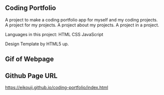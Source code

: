 ## Coding Portfolio ##

A project to make a coding portfolio app for myself and my coding projects. 
A project for my projects.
A project about my projects. 
A project in a project.

Languages in this project:
HTML
CSS
JavaScript

Design Template by HTML5 up.

## Gif of Webpage ##



## Github Page URL ##
https://eikouji.github.io/coding-portfolio/index.html
